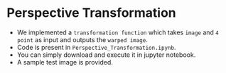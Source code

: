 # Perspective Transformation
* We implemented a `transformation function` which takes `image` and `4 point` as input and outputs the `warped image`.
* Code is present in `Perspective_Transformation.ipynb`.
* You can simply download and execute it in jupyter notebook.
* A sample test image is provided.
